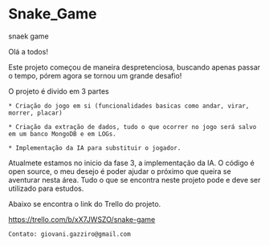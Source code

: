 # Snake_Game
snaek game


Olá a todos!


  Este projeto começou de maneira despretenciosa, buscando apenas passar o tempo,
pórem agora se tornou um grande desafio! 

  O projeto é divido em 3 partes
    
    * Criação do jogo em si (funcionalidades basicas como andar, virar, morrer, placar)
    
    * Criação da extração de dados, tudo o que ocorrer no jogo será salvo em um banco MongoDB e em LOGs. 
    
    * Implementação da IA para substituir o jogador.
   
   Atualmete estamos no inicio da fase 3, a implementação da IA. O código é open source, o meu desejo é poder ajudar o próximo
   que queira se aventurar nesta área. Tudo o que se encontra neste projeto pode e deve ser utilizado para estudos.
   
   
   Abaixo se encontra o link do Trello do projeto.
   
   https://trello.com/b/xX7JWSZO/snake-game
    
    
    Contato: giovani.gazziro@gmail.com

